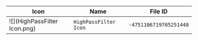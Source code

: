 | Icon | Name | File ID |
| ---  | ---  | ---     |
| ![](HighPassFilter Icon.png) | `HighPassFilter Icon` | `-4751106719705251448` |

